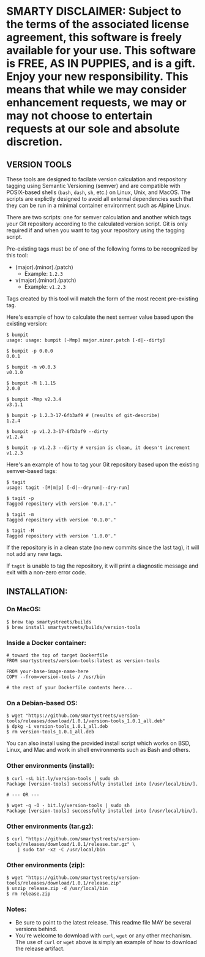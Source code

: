# SMARTY DISCLAIMER: Subject to the terms of the associated license agreement, this software is freely available for your use. This software is FREE, AS IN PUPPIES, and is a gift. Enjoy your new responsibility. This means that while we may consider enhancement requests, we may or may not choose to entertain requests at our sole and absolute discretion.

## VERSION TOOLS

These tools are designed to facilate version calculation and respository tagging using Semantic Versioning (semver) and are compatible with POSIX-based shells (`bash`, `dash`, `sh`, etc.) on Linux, Unix, and MacOS. The scripts are explictly designed to avoid all external dependencies such that they can be run in a minimal container environment such as Alpine Linux.

There are two scripts: one for semver calculation and another which tags your Git repository according to the calculated version script. Git is only required if and when you want to tag your repository using the tagging script.

Pre-existing tags must be of one of the following forms to be recognized by this tool:

- (major).(minor).(patch)
	- Example: `1.2.3`
- v(major).(minor).(patch)
	- Example: `v1.2.3`

Tags created by this tool will match the form of the most recent pre-existing tag.

Here's example of how to calculate the next semver value based upon the existing version:

```
$ bumpit
usage: usage: bumpit [-Mmp] major.minor.patch [-d|--dirty]

$ bumpit -p 0.0.0
0.0.1

$ bumpit -m v0.0.3
v0.1.0

$ bumpit -M 1.1.15
2.0.0

$ bumpit -Mmp v2.3.4
v3.1.1

$ bumpit -p 1.2.3-17-6fb3af9 # (results of git-describe)
1.2.4

$ bumpit -p v1.2.3-17-6fb3af9 --dirty
v1.2.4

$ bumpit -p v1.2.3 --dirty # version is clean, it doesn't increment
v1.2.3
```

Here's an example of how to tag your Git repository based upon the existing semver-based tags:
```
$ tagit
usage: tagit -[M|m|p] [-d|--dryrun|--dry-run]

$ tagit -p
Tagged repository with version '0.0.1'."

$ tagit -m
Tagged repository with version '0.1.0'."

$ tagit -M
Tagged repository with version '1.0.0'."
```

If the repository is in a clean state (no new commits since the last tag), it will not add any new tags.

If `tagit` is unable to tag the repository, it will print a diagnostic message and exit with a non-zero error code.

## INSTALLATION:

### On MacOS:
```
$ brew tap smartystreets/builds
$ brew install smartystreets/builds/version-tools
```

### Inside a Docker container:
```
# toward the top of target Dockerfile
FROM smartystreets/version-tools:latest as version-tools

FROM your-base-image-name-here
COPY --from=version-tools / /usr/bin

# the rest of your Dockerfile contents here...
```

### On a Debian-based OS:
```
$ wget "https://github.com/smartystreets/version-tools/releases/download/1.0.1/version-tools_1.0.1_all.deb"
$ dpkg -i version-tools_1.0.1_all.deb
$ rm version-tools_1.0.1_all.deb
```

You can also install using the provided install script which works on BSD, Linux, and Mac and work in shell environments such as Bash and others.

### Other environments (install):
```
$ curl -sL bit.ly/version-tools | sudo sh
Package [version-tools] successfully installed into [/usr/local/bin/].

# --- OR ---

$ wget -q -O - bit.ly/version-tools | sudo sh
Package [version-tools] successfully installed into [/usr/local/bin/].
```

### Other environments (tar.gz):
```
$ curl "https://github.com/smartystreets/version-tools/releases/download/1.0.1/release.tar.gz" \
	| sudo tar -xz -C /usr/local/bin
```

### Other environments (zip):
```
$ wget "https://github.com/smartystreets/version-tools/releases/download/1.0.1/release.zip"
$ unzip release.zip -d /usr/local/bin
$ rm release.zip
```

### Notes:

- Be sure to point to the latest release. This readme file MAY be several versions behind.
- You're welcome to download with `curl`, `wget` or any other mechanism. The use of `curl` or `wget` above is simply an example of how to download the release artifact.
